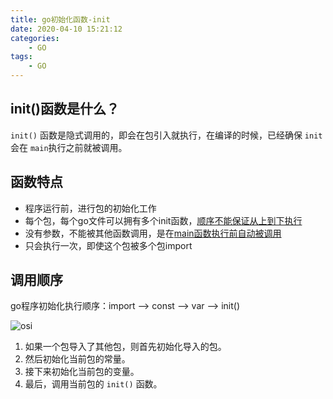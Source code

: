 ```yaml
---
title: go初始化函数-init
date: 2020-04-10 15:21:12
categories:
    - GO
tags:
    - GO
---
```


## init()函数是什么？

 `init()` 函数是隐式调用的，即会在包引入就执行，在编译的时候，已经确保 `init` 会在 `main`执行之前就被调用。

<!-- more -->

## 函数特点

- 程序运行前，进行包的初始化工作
- 每个包，每个go文件可以拥有多个init函数，<u>顺序不能保证从上到下执行</u>
- 没有参数，不能被其他函数调用，是在<u>main函数执行前自动被调用</u>
- 只会执行一次，即使这个包被多个包import

## 调用顺序

go程序初始化执行顺序：import --> const --> var --> init()

![osi](https://102er.github.io/uploads/init.png)

1. 如果一个包导入了其他包，则首先初始化导入的包。
2. 然后初始化当前包的常量。
3. 接下来初始化当前包的变量。
4. 最后，调用当前包的 `init()` 函数。
